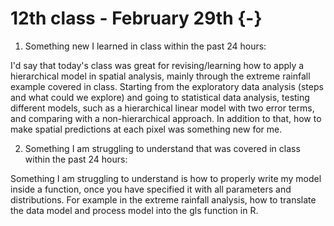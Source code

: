 # 12th class - February 29th {-}

1. Something new I learned in class within the past 24 hours: 

I'd say that today's class was great for revising/learning how to apply a hierarchical model in spatial analysis, mainly through the extreme rainfall example covered in class. Starting from the exploratory data analysis (steps and what could we explore) and going to statistical data analysis, testing different models, such as a hierarchical linear model with two error terms, and comparing with a non-hierarchical approach. In addition to that, how to make spatial predictions at each pixel was something new for me. 


2. Something I am struggling to understand that was covered in class within the past 24 hours:

Something I am struggling to understand is how to properly write my model inside a function, once you have specified it with all parameters and distributions. For example in the extreme rainfall analysis, how to translate the data model and process model into the gls function in R.



